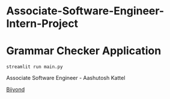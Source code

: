 # Associate-Software-Engineer-Intern-Project
# Grammar Checker Application
```
streamlit run main.py
```

Associate Software Engineer - Aashutosh Kattel

<a href = "biiyond.com">Biiyond</a>
